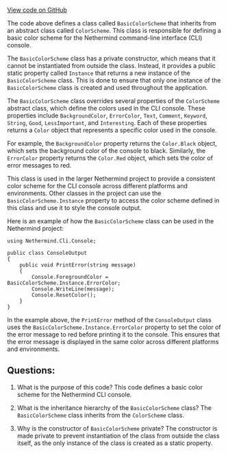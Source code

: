[View code on GitHub](https://github.com/NethermindEth/nethermind/src/Nethermind/Nethermind.Cli/Console/BasicColorScheme.cs)

The code above defines a class called `BasicColorScheme` that inherits from an abstract class called `ColorScheme`. This class is responsible for defining a basic color scheme for the Nethermind command-line interface (CLI) console. 

The `BasicColorScheme` class has a private constructor, which means that it cannot be instantiated from outside the class. Instead, it provides a public static property called `Instance` that returns a new instance of the `BasicColorScheme` class. This is done to ensure that only one instance of the `BasicColorScheme` class is created and used throughout the application.

The `BasicColorScheme` class overrides several properties of the `ColorScheme` abstract class, which define the colors used in the CLI console. These properties include `BackgroundColor`, `ErrorColor`, `Text`, `Comment`, `Keyword`, `String`, `Good`, `LessImportant`, and `Interesting`. Each of these properties returns a `Color` object that represents a specific color used in the console.

For example, the `BackgroundColor` property returns the `Color.Black` object, which sets the background color of the console to black. Similarly, the `ErrorColor` property returns the `Color.Red` object, which sets the color of error messages to red.

This class is used in the larger Nethermind project to provide a consistent color scheme for the CLI console across different platforms and environments. Other classes in the project can use the `BasicColorScheme.Instance` property to access the color scheme defined in this class and use it to style the console output.

Here is an example of how the `BasicColorScheme` class can be used in the Nethermind project:

```
using Nethermind.Cli.Console;

public class ConsoleOutput
{
    public void PrintError(string message)
    {
        Console.ForegroundColor = BasicColorScheme.Instance.ErrorColor;
        Console.WriteLine(message);
        Console.ResetColor();
    }
}
```

In the example above, the `PrintError` method of the `ConsoleOutput` class uses the `BasicColorScheme.Instance.ErrorColor` property to set the color of the error message to red before printing it to the console. This ensures that the error message is displayed in the same color across different platforms and environments.
## Questions: 
 1. What is the purpose of this code?
   This code defines a basic color scheme for the Nethermind CLI console.

2. What is the inheritance hierarchy of the `BasicColorScheme` class?
   The `BasicColorScheme` class inherits from the `ColorScheme` class.

3. Why is the constructor of `BasicColorScheme` private?
   The constructor is made private to prevent instantiation of the class from outside the class itself, as the only instance of the class is created as a static property.